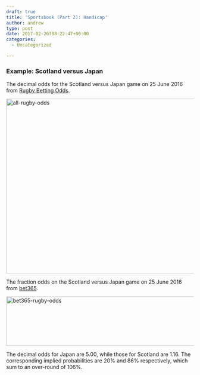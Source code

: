 ```yaml
---
draft: true
title: 'Sportsbook (Part 2): Handicap'
author: andrew
type: post
date: 2017-02-26T08:22:47+00:00
categories:
  - Uncategorized

---
```

### Example: Scotland versus Japan

The decimal odds for the Scotland versus Japan game on 25 June 2016 from [Rugby Betting Odds][1].

<img class="aligncenter size-full wp-image-3572" src="http://162.243.184.248/wp-content/uploads/2016/06/all-rugby-odds.png" alt="all-rugby-odds" width="800" height="468" srcset="http://162.243.184.248/wp-content/uploads/2016/06/all-rugby-odds.png 800w, http://162.243.184.248/wp-content/uploads/2016/06/all-rugby-odds-300x176.png 300w, http://162.243.184.248/wp-content/uploads/2016/06/all-rugby-odds-768x449.png 768w" sizes="(max-width: 709px) 85vw, (max-width: 909px) 67vw, (max-width: 984px) 61vw, (max-width: 1362px) 45vw, 600px" />

The fraction odds on the Scotland versus Japan game on 25 June 2016 from [bet365][2].

<img class="aligncenter size-full wp-image-3571" src="http://162.243.184.248/wp-content/uploads/2016/06/bet365-rugby-odds.png" alt="bet365-rugby-odds" width="800" height="132" srcset="http://162.243.184.248/wp-content/uploads/2016/06/bet365-rugby-odds.png 800w, http://162.243.184.248/wp-content/uploads/2016/06/bet365-rugby-odds-300x50.png 300w, http://162.243.184.248/wp-content/uploads/2016/06/bet365-rugby-odds-768x127.png 768w" sizes="(max-width: 709px) 85vw, (max-width: 909px) 67vw, (max-width: 984px) 61vw, (max-width: 1362px) 45vw, 600px" />

The decimal odds for Japan are 5.00, while those for Scotland are 1.16. The corresponding implied probabilities are 20% and 86% respectively, which sum to an over-round of 106%.

 [1]: http://www.rugbybettingodds.net/
 [2]: http://www.bet365.com/
